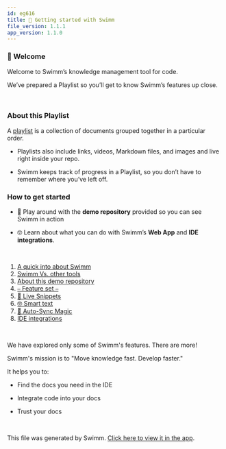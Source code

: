 ```yaml
---
id: eg616
title: 🏁 Getting started with Swimm
file_version: 1.1.1
app_version: 1.1.0
---
```


<!-- Intro - Do not remove this comment -->
### 👋 Welcome

Welcome to Swimm’s knowledge management tool for code.

We’ve prepared a Playlist so you’ll get to know Swimm’s features up close.

<br/>

### About this Playlist

A [playlist](https://docs.swimm.io/Features/Swimm-Playlists/) is a collection of documents grouped together in a particular order.

*   Playlists also include links, videos, Markdown files, and images and live right inside your repo.
    
*   Swimm keeps track of progress in a Playlist, so you don’t have to remember where you’ve left off.
    

### How to get started

*   💪 Play around with the **demo repository** provided so you can see Swimm in action
    
*   🤓 Learn about what you can do with Swimm’s **Web App** and **IDE integrations**.

<br/>

<!-- Steps - Do not remove this comment -->
1. [A quick into about Swimm](a-quick-into-about-swimm.vacve.sw.md)
2. [Swimm Vs. other tools](swimm-vs-other-tools.uqpad.sw.md)
3. [About this demo repository](about-this-demo-repository.y9z4z.sw.md)
4. [⎯ Feature set ⎯](feature-set.h2snw.sw.md)
5. [👀 Live Snippets](live-snippets.mio0y.sw.md)
6. [🤓 Smart text](smart-text.fpz6g.sw.md)
7. [🦄 Auto-Sync Magic ](auto-sync-magic.jyomo.sw.md)
8. [IDE integrations](ide-integrations.o5dcr.sw.md)


<br/>

<!-- Summary - Do not remove this comment -->
We have explored only some of Swimm's features. There are more!

Swimm's mission is to "Move knowledge fast. Develop faster."

It helps you to:

*   Find the docs you need in the IDE
    
*   Integrate code into your docs
    
*   Trust your docs

<br/>

This file was generated by Swimm. [Click here to view it in the app](https://swimm-web-app.web.app/repos/Z2l0aHViJTNBJTNBdG9kbyUzQSUzQVlvc3NpU2FhZGk=/playlists/eg616).
